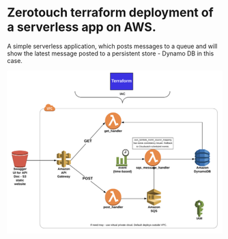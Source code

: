 # Zerotouch terraform deployment of a serverless app on AWS.
A simple serverless application, which posts messages to a queue and will show the latest message posted to a persistent
store - Dynamo DB in this case.

![](https://github.com/abijitn/terra-zerotouch/blob/master/docs/tf_design.png)
